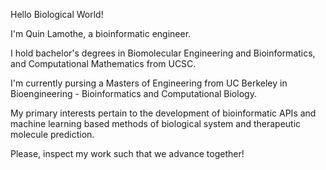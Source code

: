 Hello Biological World! 

I'm Quin Lamothe, a bioinformatic engineer.

I hold bachelor's degrees in Biomolecular Engineering and Bioinformatics, and Computational Mathematics from UCSC. 

I'm currently pursing a Masters of Engineering from UC Berkeley in Bioengineering - Bioinformatics and Computational Biology. 

My primary interests pertain to the development of bioinformatic APIs and machine learning based methods of biological system and therapeutic molecule prediction. 

Please, inspect my work such that we advance together! 
